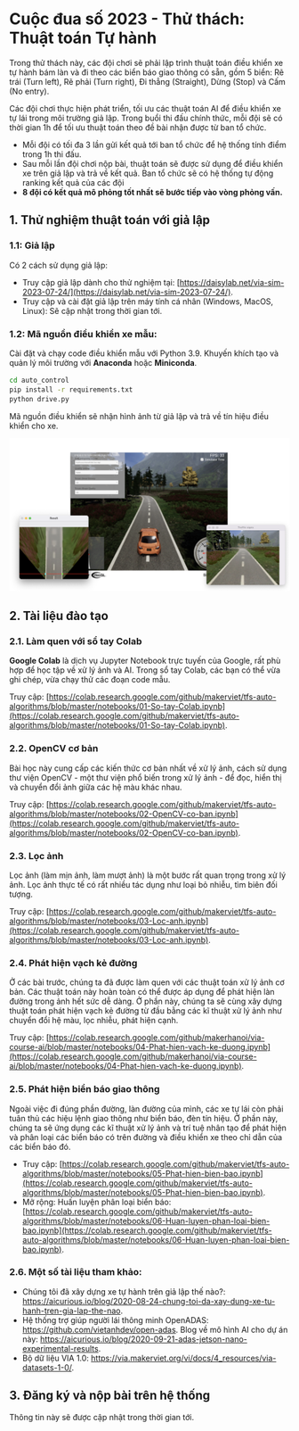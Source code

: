 # Cuộc đua số 2023 - Thử thách: Thuật toán Tự hành

Trong thử thách này, các đội chơi sẽ phải lập trình thuật toán điều khiển xe tự hành bám làn và đi theo các biển báo giao thông có sẵn, gồm 5 biển: Rẽ trái (Turn left), Rẽ phải (Turn right), Đi thẳng (Straight), Dừng (Stop) và Cấm (No entry).

Các đội chơi thực hiện phát triển, tối ưu các thuật toán AI để điều khiển xe tự lái trong môi trường giả lập. Trong buổi thi đấu chính thức, mỗi đội sẽ có thời gian 1h để tối ưu thuật toán theo đề bài nhận được từ ban tổ chức.

- Mỗi đội có tối đa 3 lần gửi kết quả tới ban tổ chức để hệ thống tính điểm trong 1h thi đấu.
- Sau mỗi lần đội chơi nộp bài, thuật toán sẽ được sử dụng để điều khiển xe trên giả lập và trả về kết quả. Ban tổ chức sẽ có hệ thống tự động ranking kết quả của các đội
- **8 đội có kết quả mô phỏng tốt nhất sẽ bước tiếp vào vòng phỏng vấn.**

## 1. Thử nghiệm thuật toán với giả lập

### 1.1: Giả lập

Có 2 cách sử dụng giả lập:

- Truy cập giả lập dành cho thử nghiệm tại: [https://daisylab.net/via-sim-2023-07-24/](https://daisylab.net/via-sim-2023-07-24/).
- Truy cập và cài đặt giả lập trên máy tính cá nhân (Windows, MacOS, Linux): Sẽ cập nhật trong thời gian tới.

### 1.2: Mã nguồn điều khiển xe mẫu:

Cài đặt và chạy code điều khiển mẫu với Python 3.9. Khuyến khích tạo và quản lý môi trường với **Anaconda** hoặc **Miniconda**.

```bash
cd auto_control
pip install -r requirements.txt
python drive.py
```

Mã nguồn điều khiển sẽ nhận hình ảnh từ giả lập và trả về tín hiệu điều khiển cho xe.

![](images/control.png)

## 2. Tài liệu đào tạo

### 2.1. Làm quen với sổ tay Colab

**Google Colab** là dịch vụ Jupyter Notebook trực tuyến của Google, rất phù hợp để học tập về xử lý ảnh và AI. Trong sổ tay Colab, các bạn có thể vừa ghi chép, vừa chạy thử các đoạn code mẫu.

Truy cập: [https://colab.research.google.com/github/makerviet/tfs-auto-algorithms/blob/master/notebooks/01-So-tay-Colab.ipynb](https://colab.research.google.com/github/makerviet/tfs-auto-algorithms/blob/master/notebooks/01-So-tay-Colab.ipynb).

### 2.2. OpenCV cơ bản

Bài học này cung cấp các kiến thức cơ bản nhất về xử lý ảnh, cách sử dụng thư viện OpenCV - một thư viện phổ biến trong xử lý ảnh - để đọc, hiển thị và chuyển đổi ảnh giữa các hệ màu khác nhau.

Truy cập: [https://colab.research.google.com/github/makerviet/tfs-auto-algorithms/blob/master/notebooks/02-OpenCV-co-ban.ipynb](https://colab.research.google.com/github/makerviet/tfs-auto-algorithms/blob/master/notebooks/02-OpenCV-co-ban.ipynb).

### 2.3. Lọc ảnh

Lọc ảnh (làm mịn ảnh, làm mượt ảnh) là một bước rất quan trọng trong xử lý ảnh. Lọc ảnh thực tế có rất nhiều tác dụng như loại bỏ nhiễu, tìm biên đối tượng.

Truy cập: [https://colab.research.google.com/github/makerviet/tfs-auto-algorithms/blob/master/notebooks/03-Loc-anh.ipynb](https://colab.research.google.com/github/makerviet/tfs-auto-algorithms/blob/master/notebooks/03-Loc-anh.ipynb).

### 2.4. Phát hiện vạch kẻ đường

Ở các bài trước, chúng ta đã được làm quen với các thuật toán xử lý ảnh cơ bản. Các thuật toán này hoàn toàn có thể được áp dụng để phát hiện làn đường trong ảnh hết sức dễ dàng. Ở phần này, chúng ta sẽ cùng xây dựng thuật toán phát hiện vạch kẻ đường từ đầu bằng các kĩ thuật xử lý ảnh như chuyển đổi hệ màu, lọc nhiễu, phát hiện cạnh.

Truy cập: [https://colab.research.google.com/github/makerhanoi/via-course-ai/blob/master/notebooks/04-Phat-hien-vach-ke-duong.ipynb](https://colab.research.google.com/github/makerhanoi/via-course-ai/blob/master/notebooks/04-Phat-hien-vach-ke-duong.ipynb).

### 2.5. Phát hiện biển báo giao thông

Ngoài việc đi đúng phần đường, làn đường của mình, các xe tự lái còn phải tuân thủ các hiệu lệnh giao thông như biển báo, đèn tín hiệu. Ở phần này, chúng ta sẽ ứng dụng các kĩ thuật xử lý ảnh và trí tuệ nhân tạo để phát hiện và phân loại các biển báo có trên đường và điều khiển xe theo chỉ dẫn của các biển báo đó. 

- Truy cập: [https://colab.research.google.com/github/makerviet/tfs-auto-algorithms/blob/master/notebooks/05-Phat-hien-bien-bao.ipynb](https://colab.research.google.com/github/makerviet/tfs-auto-algorithms/blob/master/notebooks/05-Phat-hien-bien-bao.ipynb).
- Mở rộng: Huấn luyện phân loại biển báo: [https://colab.research.google.com/github/makerviet/tfs-auto-algorithms/blob/master/notebooks/06-Huan-luyen-phan-loai-bien-bao.ipynb](https://colab.research.google.com/github/makerviet/tfs-auto-algorithms/blob/master/notebooks/06-Huan-luyen-phan-loai-bien-bao.ipynb).

### 2.6. Một số tài liệu tham khảo:

- Chúng tôi đã xây dựng xe tự hành trên giả lập thế nào?: <https://aicurious.io/blog/2020-08-24-chung-toi-da-xay-dung-xe-tu-hanh-tren-gia-lap-the-nao>.
- Hệ thống trợ giúp người lái thông minh OpenADAS: <https://github.com/vietanhdev/open-adas>. Blog về mô hình AI cho dự án này: <https://aicurious.io/blog/2020-09-21-adas-jetson-nano-experimental-results>.
- Bộ dữ liệu VIA 1.0: <https://via.makerviet.org/vi/docs/4_resources/via-datasets-1-0/>.

## 3. Đăng ký và nộp bài trên hệ thống

Thông tin này sẽ được cập nhật trong thời gian tới.
